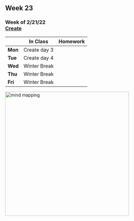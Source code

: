## Week 23

### Week of 2/21/22<br>[Create](\apcsp\curriculum\pt\create) 

  |       |In Class               |Homework   |
  |-------|---------              |---------  |
  |**Mon**|Create day 3 | |
  |**Tue**|Create day 4 | |
  |**Wed**|Winter Break | |
  |**Thu**|Winter Break | |
  |**Fri**|Winter Break | |

<img src="https://www.mindmeister.com/blog/wp-content/uploads/2019/09/Mind-Map-Example-796x417.png" alt="mind mapping" height="400">

<meta http-equiv="refresh" content="300"/>

